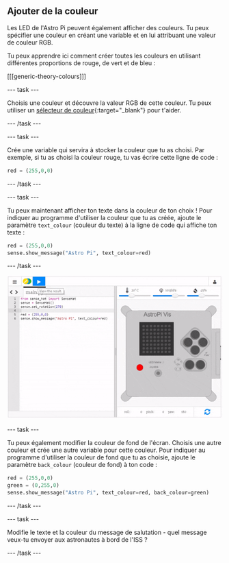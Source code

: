 ## Ajouter de la couleur

Les LED de l'Astro Pi peuvent également afficher des couleurs. Tu peux spécifier une couleur en créant une variable et en lui attribuant une valeur de couleur RGB.

Tu peux apprendre ici comment créer toutes les couleurs en utilisant différentes proportions de rouge, de vert et de bleu :

[[[generic-theory-colours]]]

--- task ---

Choisis une couleur et découvre la valeur RGB de cette couleur. Tu peux utiliser un [sélecteur de couleur](https://www.w3schools.com/colors/colors_rgb.asp){:target="_blank"} pour t'aider.

--- /task ---

--- task ---

Crée une variable qui servira à stocker la couleur que tu as choisi. Par exemple, si tu as choisi la couleur rouge, tu vas écrire cette ligne de code :

```python
red = (255,0,0)
```

--- /task ---

--- task ---

Tu peux maintenant afficher ton texte dans la couleur de ton choix ! Pour indiquer au programme d'utiliser la couleur que tu as créée, ajoute le paramètre `text_colour` (couleur du texte) à la ligne de code qui affiche ton texte :

```python
red = (255,0,0)
sense.show_message("Astro Pi", text_colour=red)
```

--- /task ---

![afficher le message en couleur](images/show-message-color.gif)

--- task ---

Tu peux également modifier la couleur de fond de l'écran. Choisis une autre couleur et crée une autre variable pour cette couleur. Pour indiquer au programme d'utiliser la couleur de fond que tu as choisie, ajoute le paramètre `back_colour` (couleur de fond) à ton code :

```python
red = (255,0,0)
green = (0,255,0)
sense.show_message("Astro Pi", text_colour=red, back_colour=green)
```

--- /task ---

--- task ---

Modifie le texte et la couleur du message de salutation - quel message veux-tu envoyer aux astronautes à bord de l'ISS ?

--- /task ---